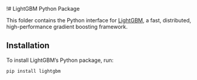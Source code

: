 !# LightGBM Python Package

This folder contains the Python interface for [LightGBM](https://github.com/microsoft/LightGBM), a fast, distributed, high-performance gradient boosting framework.

## Installation

To install LightGBM’s Python package, run:

```bash
pip install lightgbm
